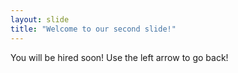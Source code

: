 ```yaml
---
layout: slide
title: "Welcome to our second slide!"
---
```

You will be hired soon!
Use the left arrow to go back!
